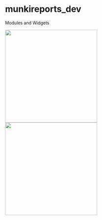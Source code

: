 # munkireports_dev
Modules and Widgets

<img src="https://github.com/djquazzi/munkireports_dev/blob/master/misc_files/google_chrome.png" width="300">
<br>
<img src="https://github.com/djquazzi/munkireports_dev/blob/master/misc_files/nomad.png" width="300">
